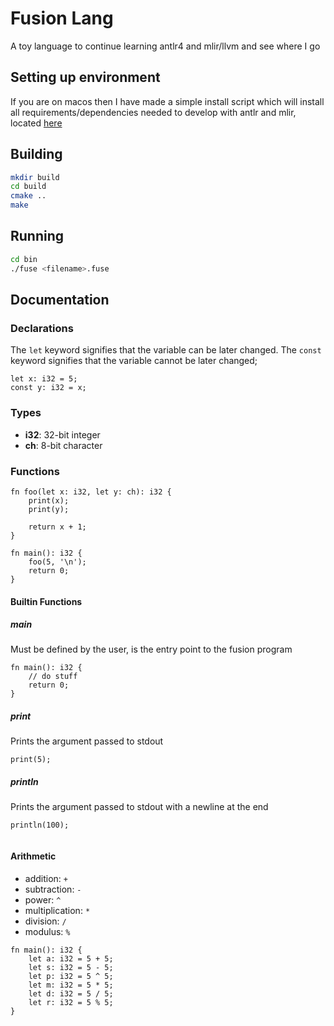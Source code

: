 # Fusion Lang
A toy language to continue learning antlr4 and mlir/llvm and see where I go

## Setting up environment
If you are on macos then I have made a simple install script which will install all requirements/dependencies needed to develop with antlr and mlir, located [here](https://github.com/jackparsonss/fusion/blob/main/scipts/setup_macos.bash)

## Building
```bash
mkdir build
cd build
cmake ..
make
```

## Running
```bash
cd bin
./fuse <filename>.fuse
```

## Documentation
### Declarations
The `let` keyword signifies that the variable can be later changed.
The `const` keyword signifies that the variable cannot be later changed;
```
let x: i32 = 5;
const y: i32 = x;
```

### Types
- **i32**: 32-bit integer
- **ch**: 8-bit character

### Functions
```
fn foo(let x: i32, let y: ch): i32 {
    print(x);
    print(y);

    return x + 1;
}

fn main(): i32 {
    foo(5, '\n');
    return 0;
}
```

#### Builtin Functions
##### main
Must be defined by the user, is the entry point to the fusion program
```
fn main(): i32 {
    // do stuff
    return 0;
}
```

##### print
Prints the argument passed to stdout
```
print(5);
```

##### println
Prints the argument passed to stdout with a newline at the end
```
println(100);
```
```
```

#### Arithmetic
- addition: `+`
- subtraction: `-`
- power: `^`
- multiplication: `*`
- division: `/`
- modulus: `%`
```
fn main(): i32 {
    let a: i32 = 5 + 5;
    let s: i32 = 5 - 5;
    let p: i32 = 5 ^ 5;
    let m: i32 = 5 * 5;
    let d: i32 = 5 / 5;
    let r: i32 = 5 % 5;
}
```
```
```
